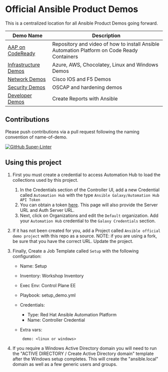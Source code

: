 # Official Ansible Product Demos

This is a centralized location for all Ansible Product Demos going forward. 

| Demo Name                                                        | Description                                                                                 |
|------------------------------------------------------------------|---------------------------------------------------------------------------------------------|
| [AAP on CodeReady](aap-on-crc/README.md)                         | Repository and video of how to install Ansible Automation Platform on Code Ready Containers |
| [Infrastructure Demos](old-demo-repository#infrastructure-demos) | Azure, AWS, Chocolatey, Linux and Windows Demos                                             |
| [Network Demos](old-demo-repository#network-demos)               | Cisco IOS and F5 Demos                                                                      |
| [Security Demos](old-demo-repository#security-demos)             | OSCAP and hardening demos                                                                   |
| [Developer Demos](old-demo-repository#developer-demos)           | Create Reports with Ansible                                                                 |

## Contributions

Please push contributions via a pull request following the naming convention of name-of-demo.

[![GitHub Super-Linter](https://github.com/ansible/ansible-demos/workflows/Lint%20Code%20Base/badge.svg)](https://github.com/marketplace/actions/super-linter)


## Using this project

1. First you must create a credential to access Automation Hub to load the collections used by this project.
   
   1. In the Credentials section of the Controller UI, add a new Credential called `Automation Hub` with the type `Ansible Galaxy/Automation Hub API Token`
   2. You can obtain a token [here](https://console.redhat.com/ansible/automation-hub/token). This page will also provide the Server URL and Auth Server URL.
   3. Next, click on Organizations and edit the `Default` organization. Add your `Automation Hub` credential to the `Galaxy Credentials` section.

2. If it has not been created for you, add a Project called `Ansible official demo project` with this repo as a source. NOTE: if you are using a fork, be sure that you have the correct URL. Update the project.
3. Finally, Create a Job Template called `Setup` with the following configuration:
  
     - Name: Setup
     - Inventory: Workshop Inventory
     - Exec Env: Control Plane EE
     - Playbook: setup_demo.yml
     - Credentials:

        - Type: Red Hat Ansible Automation Platform
        - Name: Controller Credential
     - Extra vars:
  
            demo: <linux or windows>

4. If you require a Windows Active Directory domain you will need to run the "ACTIVE DIRECTORY / Create Active Directory domain" template after the Windows setup completes. This will create the "ansible.local" domain as well as a few generic users and groups.